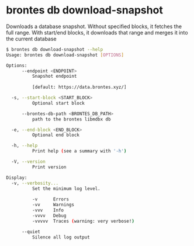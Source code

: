 # brontes db download-snapshot

Downloads a database snapshot. Without specified blocks, it fetches the full range. With start/end blocks, it downloads that range and merges it into the current database

```bash
$ brontes db download-snapshot --help
Usage: brontes db download-snapshot [OPTIONS]

Options:
      --endpoint <ENDPOINT>
          Snapshot endpoint
          
          [default: https://data.brontes.xyz/]

  -s, --start-block <START_BLOCK>
          Optional start block

      --brontes-db-path <BRONTES_DB_PATH>
          path to the brontes libmdbx db

  -e, --end-block <END_BLOCK>
          Optional end block

  -h, --help
          Print help (see a summary with '-h')

  -V, --version
          Print version

Display:
  -v, --verbosity...
          Set the minimum log level.
          
          -v      Errors
          -vv     Warnings
          -vvv    Info
          -vvvv   Debug
          -vvvvv  Traces (warning: very verbose!)

      --quiet
          Silence all log output
```